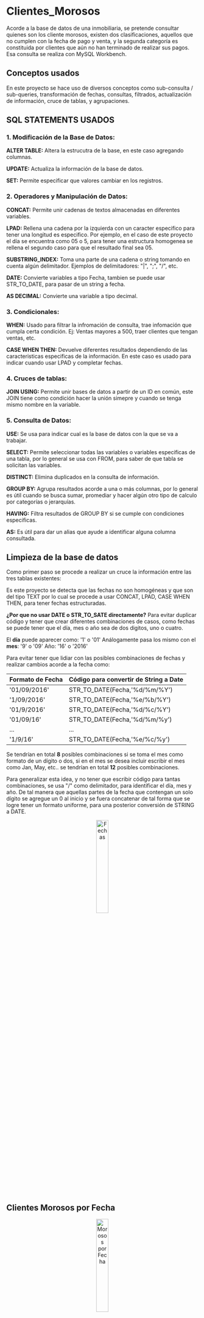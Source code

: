 # Clientes_Morosos
Acorde a la base de datos de una inmobiliaria, se pretende consultar quienes son los cliente morosos, existen dos clasificaciones, aquellos que no cumplen con la fecha de pago y venta, y la segunda categoría es constituida por clientes que aún no han terminado de realizar sus pagos. Esa consulta se realiza con MySQL Workbench.

## Conceptos usados
En este proyecto se hace uso de diversos conceptos como sub-consulta / sub-queries, transformación de fechas, consultas, filtrados, actualización de información, cruce de tablas, y agrupaciones. 

## SQL STATEMENTS USADOS

### 1. Modificación de la Base de Datos:
**ALTER TABLE:** Altera la estrucutra de la base, en este caso agregando columnas.

**UPDATE:** Actualiza la información de la base de datos.

**SET:** Permite especificar que valores cambiar en los registros.

### 2. Operadores y Manipulación de Datos:

**CONCAT:** Permite unir cadenas de textos almacenadas en diferentes variables.

**LPAD:** Rellena una cadena por la izquierda con un caracter especifico para tener una longitud es especifico. Por ejemplo, en el caso de este proyecto el día se encuentra como 05 o 5, para tener una estructura homogenea se rellena el segundo caso para que el resultado final sea 05.

**SUBSTRING_INDEX:** Toma una parte de una cadena o string tomando en cuenta algún delimitador. Ejemplos de delimitadores: "|", ";", "/", etc.

**DATE:** Convierte variables a tipo Fecha, tambien se puede usar STR_TO_DATE, para pasar de un string a fecha.

**AS DECIMAL:** Convierte una variable a tipo decimal.

### 3. Condicionales:

**WHEN:** Usado para filtrar la infromación de consulta, trae infomación que cumpla certa condición. Ej: Ventas mayores a 500, traer clientes que tengan ventas, etc.

**CASE WHEN THEN:** Devuelve diferentes resultados dependiendo de las caracteristicas especificas de la información. En este caso es usado para indicar cuando usar LPAD y completar fechas.

### 4. Cruces de tablas:

**JOIN USING:** Permite unir bases de datos a partir de un ID en común, este JOIN tiene como condición hacer la unión simepre y cuando se tenga mismo nombre en la variable.

### 5. Consulta de Datos:

**USE:** Se usa para indicar cual es la base de datos con la que se va a trabajar.

**SELECT:** Permite seleccionar todas las variables o variables especificas de una tabla, por lo general se usa con FROM, para saber de que tabla se solicitan las variables.

**DISTINCT:** Elimina duplicados en la consulta de información. 

**GROUP BY:** Agrupa resultados acorde a una o más columnas, por lo general es útil cuando se busca sumar, promediar y hacer algún otro tipo de calculo por categorías o jerarquías.

**HAVING:** Filtra resultados de GROUP BY si se cumple con condiciones especificas.

**AS:** Es útil para dar un alias que ayude a identificar alguna columna consultada.


## Limpieza de la base de datos
Como primer paso se procede a realizar un cruce la información entre las tres tablas existentes: 

Es este proyecto se detecta que las fechas no son homogéneas y que son del tipo TEXT por lo cual se procede a usar CONCAT, LPAD, CASE WHEN THEN, para tener fechas estructuradas.

**¿Por que no usar DATE o STR_TO_SATE directamente?**
 Para evitar duplicar código y tener que crear diferentes combinaciones de casos, como fechas se puede tener que el día, mes o año sea de dos digitos, uno o cuatro. 

 El **día** puede aparecer como: '1' o '01'
 Análogamente pasa los mismo con el **mes**: '9' o '09'
 Año: '16' o '2016'

 Para evitar tener que lidiar con las posibles combinaciones de fechas y realizar 
 cambios acorde a la fecha como:

| Formato de Fecha | Código para convertir de String a Date |
|------------------|----------------------------------------|
|    '01/09/2016'  |      STR_TO_DATE(Fecha,'%d/%m/%Y')     |
|    '1/09/2016'   |      STR_TO_DATE(Fecha,'%e/%b/%Y')     |
|    '01/9/2016'   |      STR_TO_DATE(Fecha,'%d/%c/%Y')     |
|    '01/09/16'    |      STR_TO_DATE(Fecha,'%d/%m/%y')     |
|        ...       |                   ...                  |
|     '1/9/16'     |      STR_TO_DATE(Fecha,'%e/%c/%y')     |

Se tendrían en total **8** posibles combinaciones si se toma el mes como formato de un dígito o dos, si en el mes se desea incluir escribir el mes como Jan, May, etc..
se tendrían en total **12** posibles combinaciones. 

Para generalizar esta idea, y no tener que escribir código para tantas combinaciones, se usa "/" como delimitador, para identificar el día, mes y año. De tal manera que aquellas partes de la fecha que contengan un solo dígito se agregue un 0 al inicio y se fuera concatenar de tal forma que se logre tener un formato uniforme, para una posterior conversión de STRING a DATE.


<div align="center">
  <img src="https://github.com/user-attachments/assets/63a10657-b381-4f17-a4c4-c96e82deb823" alt="Fechas" style="width:25%;">
</div>



## Clientes Morosos por Fecha

<div align="center">
  <img src="https://github.com/user-attachments/assets/5f489b15-edba-468e-a58f-53700737086e" alt="Morosos por Fecha" style="width:25%;">
</div>


## Clientes Morosos por Saldo Deudor

Se calcula el saldo deudor con la diferencia entre la suma de pagos y el precio de venta, posteriormente se agrupan por ID_venta, Nombre del cliente y Monto de Venta.
<div align="center">
  <img src="https://github.com/user-attachments/assets/95686ee1-64d3-433d-9d45-ea9d602dd4f4" alt="Morosos por Saldo Deudor" style="width:25%;">
</div>

